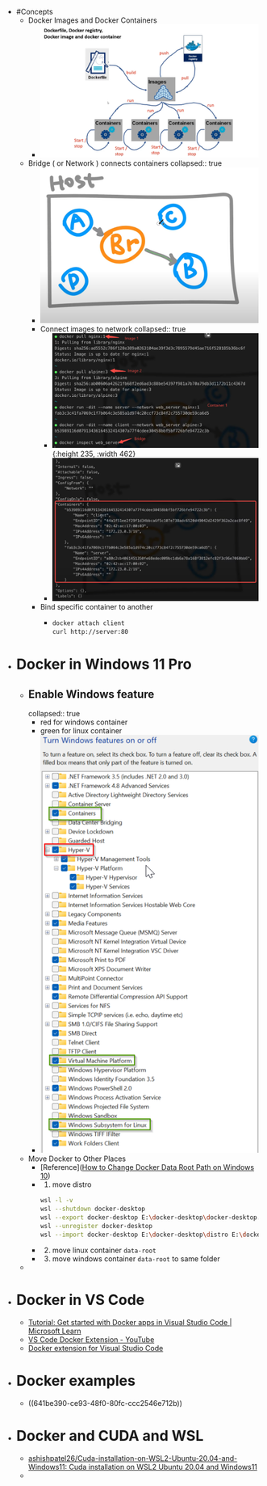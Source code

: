 - #Concepts
	- Docker Images and Docker Containers
		- ![image.png](../assets/image_1679013741651_0.png)
	- Bridge ( or Network ) connects containers
	  collapsed:: true
		- ![image.png](../assets/image_1679014086117_0.png)
		- Connect images to network
		  collapsed:: true
			- ![image.png](../assets/image_1679014315722_0.png){:height 235, :width 462}
			- ![image.png](../assets/image_1679014359915_0.png)
		- Bind specific container to another
			- ```bash
			  docker attach client
			  curl http://server:80
			  ```
- # Docker in Windows 11 Pro
	- ## Enable Windows feature
	  collapsed:: true
		- red for windows container
		- green for linux container
		- ![image.png](../assets/image_1730206360300_0.png)
	- Move Docker to Other Places
		- [Reference]([How to Change Docker Data Root Path on Windows 10](https://kontext.tech/article/1216/how-to-change-docker-data-root-path-on-windows-10))
		- 1. move distro
		  ```bash
		  wsl -l -v
		  wsl --shutdown docker-desktop
		  wsl --export docker-desktop E:\docker-desktop\docker-desktop.tar
		  wsl --unregister docker-desktop
		  wsl --import docker-desktop E:\docker-desktop\distro E:\docker-desktop\docker-desktop.tar --version 2
		  ```
		- 2. move linux container `data-root`
		- 3. move windows container `data-root` to same folder
	-
- # Docker in VS Code
	- [Tutorial: Get started with Docker apps in Visual Studio Code | Microsoft Learn](https://learn.microsoft.com/en-us/visualstudio/docker/tutorials/docker-tutorial?WT.mc_id=vscode_docker_aka_helppanel)
	- [VS Code Docker Extension - YouTube](https://www.youtube.com/playlist?list=PLReL099Y5nRf3XEK2f8G8FpMi3XSGPcSZ)
	- [Docker extension for Visual Studio Code](https://code.visualstudio.com/docs/containers/overview)
- # Docker examples
	- ((641be390-ce93-48f0-80fc-ccc2546e712b))
- # Docker and CUDA and WSL
	- [ashishpatel26/Cuda-installation-on-WSL2-Ubuntu-20.04-and-Windows11: Cuda installation on WSL2 Ubuntu 20.04 and Windows11](https://github.com/ashishpatel26/Cuda-installation-on-WSL2-Ubuntu-20.04-and-Windows11)
	-